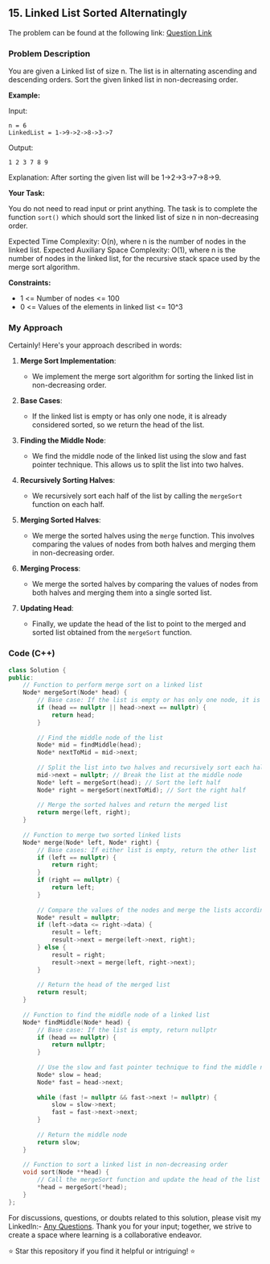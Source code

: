 ## 15. Linked List Sorted Alternatingly

The problem can be found at the following link: [Question Link](https://www.geeksforgeeks.org/problems/linked-list-that-is-sorted-alternatingly/1)

### Problem Description

You are given a Linked list of size n. The list is in alternating ascending and descending orders. Sort the given linked list in non-decreasing order.

**Example:**

Input:
```
n = 6
LinkedList = 1->9->2->8->3->7
```
Output:
```
1 2 3 7 8 9

```
Explanation: 
After sorting the given list will be 1->2->3->7->8->9.

**Your Task:**

You do not need to read input or print anything. The task is to complete the function `sort()` which should sort the linked list of size n in non-decreasing order.

Expected Time Complexity: O(n), where n is the number of nodes in the linked list.
Expected Auxiliary Space Complexity: O(1), where n is the number of nodes in the linked list, for the recursive stack space used by the merge sort algorithm.

**Constraints:**
- 1 <= Number of nodes <= 100
- 0 <= Values of the elements in linked list <= 10^3

### My Approach

Certainly! Here's your approach described in words:

1. **Merge Sort Implementation**:
   - We implement the merge sort algorithm for sorting the linked list in non-decreasing order.

2. **Base Cases**:
   - If the linked list is empty or has only one node, it is already considered sorted, so we return the head of the list.

3. **Finding the Middle Node**:
   - We find the middle node of the linked list using the slow and fast pointer technique. This allows us to split the list into two halves.

4. **Recursively Sorting Halves**:
   - We recursively sort each half of the list by calling the `mergeSort` function on each half.

5. **Merging Sorted Halves**:
   - We merge the sorted halves using the `merge` function. This involves comparing the values of nodes from both halves and merging them in non-decreasing order.

6. **Merging Process**:
   - We merge the sorted halves by comparing the values of nodes from both halves and merging them into a single sorted list.

7. **Updating Head**:
   - Finally, we update the head of the list to point to the merged and sorted list obtained from the `mergeSort` function.
### Code (C++)

```cpp
class Solution {
public:
    // Function to perform merge sort on a linked list
    Node* mergeSort(Node* head) {
        // Base case: If the list is empty or has only one node, it is already sorted
        if (head == nullptr || head->next == nullptr) {
            return head;
        }
        
        // Find the middle node of the list
        Node* mid = findMiddle(head);
        Node* nextToMid = mid->next;
        
        // Split the list into two halves and recursively sort each half
        mid->next = nullptr; // Break the list at the middle node
        Node* left = mergeSort(head); // Sort the left half
        Node* right = mergeSort(nextToMid); // Sort the right half
        
        // Merge the sorted halves and return the merged list
        return merge(left, right);
    }
    
    // Function to merge two sorted linked lists
    Node* merge(Node* left, Node* right) {
        // Base cases: If either list is empty, return the other list
        if (left == nullptr) {
            return right;
        }
        if (right == nullptr) {
            return left;
        }
        
        // Compare the values of the nodes and merge the lists accordingly
        Node* result = nullptr;
        if (left->data <= right->data) {
            result = left;
            result->next = merge(left->next, right);
        } else {
            result = right;
            result->next = merge(left, right->next);
        }
        
        // Return the head of the merged list
        return result;
    }
    
    // Function to find the middle node of a linked list
    Node* findMiddle(Node* head) {
        // Base case: If the list is empty, return nullptr
        if (head == nullptr) {
            return nullptr;
        }
        
        // Use the slow and fast pointer technique to find the middle node
        Node* slow = head;
        Node* fast = head->next;
        
        while (fast != nullptr && fast->next != nullptr) {
            slow = slow->next;
            fast = fast->next->next;
        }
        
        // Return the middle node
        return slow;
    }
    
    // Function to sort a linked list in non-decreasing order
    void sort(Node **head) {
        // Call the mergeSort function and update the head of the list
        *head = mergeSort(*head);
    }
};
```

For discussions, questions, or doubts related to this solution, please visit my LinkedIn:- [Any Questions](https://www.linkedin.com/in/het-patel-8b110525a/). 
Thank you for your input; together, we strive to create a space where learning is a collaborative endeavor.

⭐ Star this repository if you find it helpful or intriguing! ⭐
